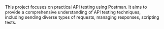 This project focuses on practical API testing using Postman. It aims to provide a comprehensive understanding of API testing techniques, including sending diverse types of requests, managing responses, scripting tests.

